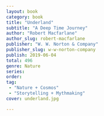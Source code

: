 ```yaml
---
layout: book
category: book
title: "Underland"
subtitle: "A Deep Time Journey"
author: "Robert Macfarlane"
author_slug: robert-macfarlane
publisher: "W. W. Norton & Company"
publisher_slug: w-w-norton-company
publish: 2019-06-04
total: 496
genre: Nature
series:
order:
tag:
 - "Nature + Cosmos"
 - "Storytelling + Mythmaking"
cover: underland.jpg

---
```

